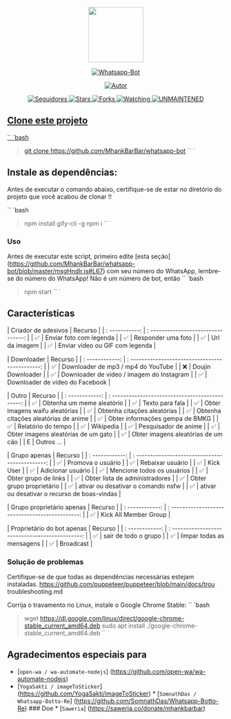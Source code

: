 <p align = "center">
<img src = "https://raw.githubusercontent.com/mhankbarbar/whatsapp-bot/master/media/img/Kaguya.png" width = "128" height = "128" />
</p>
<p align = "center">
<a href="#"> <img title = "Whatsapp-Bot" src = "https://img.shields.io/badge/Whatsapp Bot-green? colorA =% 23ff0000 & colorB =% 23017e40 & style = for-the-badge "> </a>
</p>
<p align = "center">
<a href="https://github.com/mhankbarbar"> <img title = "Autor" src = "https://img.shields.io/badge/Author-mhankbarbar-red.svg?style=for- the-badge & logo = github "> </a>
</p>
<p align = "center">
<a href="https://github.com/mhankbarbar/followers"> <img title = "Seguidores" src = "https://img.shields.io/github/followers/mhankbarbar?color=blue&style=flat- quadrado "> </a>
<a href="https://github.com/mhankbarbar/whatsapp-bot/stargazers/"> <img title = "Stars" src = "https://img.shields.io/github/stars/mhankbarbar/whatsapp -bot? color = red & style = flat-square "> </a>
<a href="https://github.com/mhankbarbar/whatsapp-bot/network/members"> <img title = "Forks" src = "https://img.shields.io/github/forks/mhankbarbar/ whatsapp-bot? color = red & style = flat-square "> </a>
<a href="https://github.com/mhankbarbar/whatsapp-bot/watchers"> <img title = "Watching" src = "https://img.shields.io/github/watchers/mhankbarbar/whatsapp- bot? label = Watchers & color = blue & style = flat-square "> </a>
<a href="#"> <img title = "UNMAINTENED" src = "https://img.shields.io/badge/UNMAINTENED-YES-blue.svg" </a>
</p>

## Clone este projeto

`` `bash
> git clone https://github.com/MhankBarBar/whatsapp-bot
`` `

## Instale as dependências:
Antes de executar o comando abaixo, certifique-se de estar no diretório do projeto que
você acabou de clonar !!

`` `bash
> npm install gify-cli -g
> npm i
`` `

### Uso
Antes de executar este script, primeiro edite [esta seção] (https://github.com/MhankBarBar/whatsapp-bot/blob/master/msgHndlr.js#L67) com seu número do WhatsApp, lembre-se do número do WhatsApp! Não é um número de bot, então
`` `bash
> npm start
`` `

## Características

| Criador de adesivos | Recurso |
| : -----------: | : --------------------------------: |
| ✅ | Enviar foto com legenda |
| ✅ | Responder uma foto |
| ✅ | Url da imagem |
| ✅ | Enviar vídeo ou GIF com legenda |


| Downloader | Recurso |
| : ------------: | : ---------------------------------------------: |
| ✅ | Downloader de mp3 / mp4 do YouTube |
| ❌ | Doujin Downloader |
| ✅ | Downloader de vídeo / imagem do Instagram |
| ✅ | Downloader de vídeo do Facebook |


| Outro | Recurso |
| : ------------: | : ---------------------------------------------: |
| ✅ | Obtenha um meme aleatório |
| ✅ | Texto para fala |
| ✅ | Obter imagens waifu aleatórias |
| ✅ | Obtenha citações aleatórias |
| ✅ | Obtenha citações aleatórias de anime |
| ✅ | Obter informações gempa de BMKG |
| ✅ | Relatório do tempo |
| ✅ | Wikipedia |
| ✅ | Pesquisador de anime |
| ✅ | Obter imagens aleatórias de um gato |
| ✅ | Obter imagens aleatórias de um cão |
| E | Outros ... |


| Grupo apenas | Recurso |
| : ------------: | : ---------------------------------------------: |
| ✅ | Promova o usuário |
| ✅ | Rebaixar usuário |
| ✅ | Kick User |
| ✅ | Adicionar usuário |
| ✅ | Mencione todos os usuários |
| ✅ | Obter grupo de links |
| ✅ | Obter lista de administradores |
| ✅ | Obter grupo proprietário |
| ✅ | ativar ou desativar o comando nsfw |
| ✅ | ativar ou desativar o recurso de boas-vindas |


| Grupo proprietário apenas | Recurso |
| : ------------: | : ---------------------------------------------: |
| ✅ | Kick All Member Group |

| Proprietário do bot apenas | Recurso |
| : ------------: | : ---------------------------------------------: |
| ✅ | sair de todo o grupo |
| ✅ | limpar todas as mensagens |
| ✅ | Broadcast |


### Solução de problemas
Certifique-se de que todas as dependências necessárias estejam instaladas.
https://github.com/puppeteer/puppeteer/blob/main/docs/trou troubleshooting.md

Corrija o travamento no Linux, instale o Google Chrome Stable:
`` `bash
> wget https://dl.google.com/linux/direct/google-chrome-stable_current_amd64.deb
> sudo apt install ./google-chrome-stable_current_amd64.deb
`` `
## Agradecimentos especiais para
* [`open-wa / wa-automate-nodejs`] (https://github.com/open-wa/wa-automate-nodejs)
* [`YogaSakti / imageToSticker`] (https://github.com/YogaSakti/imageToSticker) * [`SomnathDas / Whatsapp-Botto-Re`] (https://github.com/SomnathDas/Whatsapp-Botto-Re) ### Doe * [`Saweria`] (https://saweria.co/donate/mhankbarbar)